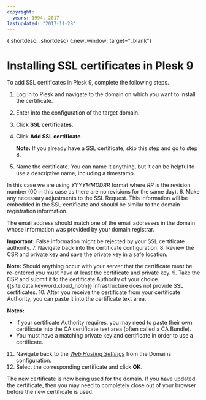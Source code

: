 ```yaml
---
copyright:
  years: 1994, 2017
lastupdated: "2017-11-28"
---
```


{:shortdesc: .shortdesc}
{:new_window: target="_blank"}

# Installing SSL certificates in Plesk 9

To add SSL certificates in Plesk 9, complete the following steps.

1. Log in to Plesk and navigate to the domain on which you want to install the certificate.
2. Enter into the configuration of the target domain.
3. Click **SSL certificates**.
4. Click **Add SSL certificate**.

   **Note:** If you already have a SSL certificate, skip this step and go to step 8.
5.  Name the certificate.  You can name it anything, but it can be helpful to use a descriptive name, including a timestamp.

   In this case we are using *YYYYMMDDRR* format where *RR* is the revision number (00 in this case as there are no revisions for the same day).
6. Make any necessary adjustments to the SSL Request. This information will be embedded in the SSL certificate and should be similar to the domain registration information.

  The email address should match one of the email addresses in the domain whose information was provided by your domain registrar.

  **Important:** False information might be rejected by your SSL certificate authority.
7. Navigate back into the certificate configuration.
8. Review the CSR and private key and save the private key in a safe location.  

  **Note:** Should anything occur with your server that the certificate must be re-entered you must have at least the certificate and private key.
9. Take the CSR and submit it to the certificate Authority of your choice. {{site.data.keyword.cloud_notm}} infrastructure does not provide SSL certificates.
10. After you receive the certificate from your certificate Authority, you can paste it into the certificate text area.

   **Notes:**
   * If your certificate Authority requires, you may need to paste their own certificate into the CA certificate text area (often called a CA Bundle).
   * You must have a matching private key and certificate in order to use a certificate.
11. Navigate back to the *<span style="text-decoration: underline">Web Hosting Settings</span>* from the Domains configuration.
12. Select the corresponding certificate and click **OK**.

The new certificate is now being used for the domain.  If you have updated the certificate, then you may need to completely close out of your browser before the new certificate is used.
